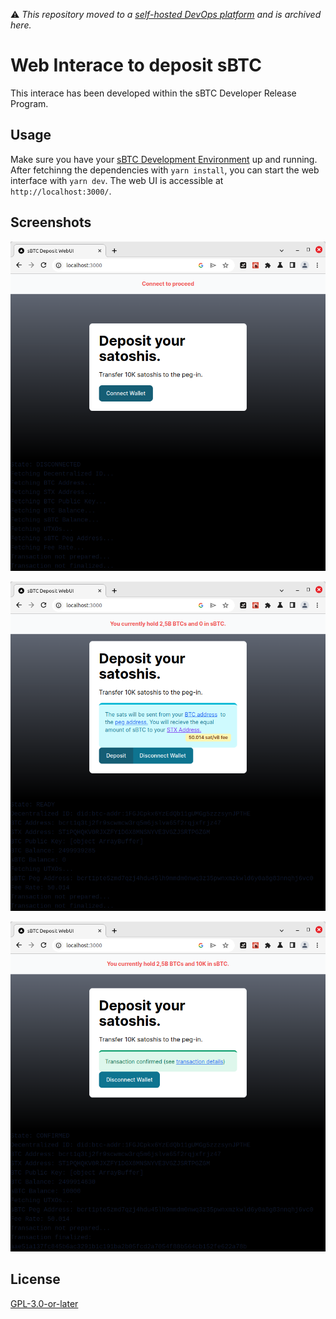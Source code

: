 :warning: *This repository moved to a [self-hosted DevOps platform](https://git.indyfac.ch/amin/Webui_sBTC_Deposit) and is archived here.*

# Web Interace to deposit sBTC

This interace has been developed within the sBTC Developer Release Program.

## Usage

Make sure you have your [sBTC Development Environment](https://github.com/stacks-network/sbtc/tree/main/devenv) up and running.
After fetchinng the dependencies with `yarn install`, you can start the web interface with `yarn dev`.
The web UI is accessible at `http://localhost:3000/`.


## Screenshots

![Home](./screenshots/0_homescreen.png "Waiting for user to connect")

![Ready](./screenshots/1_ready.png "Connected, do you want to deposit?")

![Confirmed](./screenshots/2_confirmed.png "Transaction is confirmed")


## License
[GPL-3.0-or-later](./LICENSES/GPL-3.0-or-later.txt)
